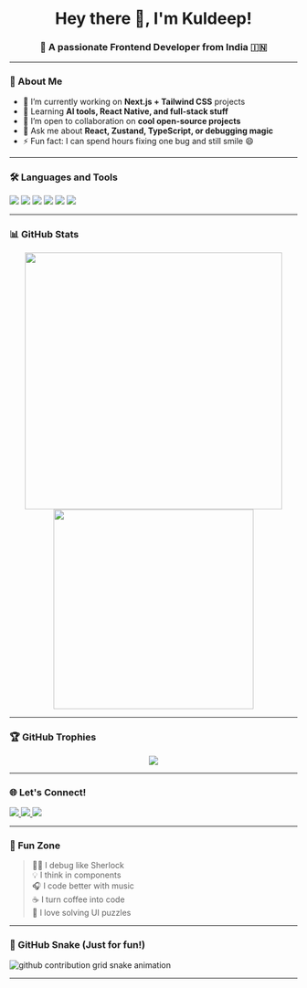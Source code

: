 <h1 align="center">Hey there 👋, I'm Kuldeep!</h1>
<h3 align="center">🚀 A passionate Frontend Developer from India 🇮🇳</h3>

---

### 🧠 About Me

- 🔭 I’m currently working on **Next.js + Tailwind CSS** projects
- 🌱 Learning **AI tools, React Native, and full-stack stuff**
- 👯 I’m open to collaboration on **cool open-source projects**
- 💬 Ask me about **React, Zustand, TypeScript, or debugging magic**
- ⚡ Fun fact: I can spend hours fixing one bug and still smile 😄

---

### 🛠️ Languages and Tools

<p align="left">
  <img src="https://img.shields.io/badge/Code-React-informational?style=flat&logo=react&logoColor=white" />
  <img src="https://img.shields.io/badge/Code-Next.js-black?style=flat&logo=next.js&logoColor=white" />
  <img src="https://img.shields.io/badge/UI-TailwindCSS-38B2AC?style=flat&logo=tailwind-css&logoColor=white" />
  <img src="https://img.shields.io/badge/Language-TypeScript-blue?style=flat&logo=typescript&logoColor=white" />
  <img src="https://img.shields.io/badge/State-Zustand-2563EB?style=flat&logo=redux&logoColor=white" />
  <img src="https://img.shields.io/badge/Tool-Git-F05032?style=flat&logo=git&logoColor=white" />
</p>

---

### 📊 GitHub Stats

<p align="center">
  <img src="https://github-readme-stats.vercel.app/api?username=Kuldeeptak-neelnetworks&show_icons=true&theme=radical" width="450"/>
  <img src="https://github-readme-stats.vercel.app/api/top-langs/?username=Kuldeeptak-neelnetworks&layout=compact&theme=radical" width="350"/>
</p>

---

### 🏆 GitHub Trophies

<p align="center">
  <img src="https://github-profile-trophy.vercel.app/?username=Kuldeeptak-neelnetworks&theme=radical&no-frame=true&no-bg=true&margin-w=4" />
</p>

---

### 🌐 Let's Connect!

<p align="left">
  <a href="https://linkedin.com/in/your-profile" target="_blank">
    <img src="https://img.shields.io/badge/-LinkedIn-blue?style=flat&logo=linkedin" />
  </a>
  <a href="https://twitter.com/your-handle" target="_blank">
    <img src="https://img.shields.io/badge/-Twitter-blue?style=flat&logo=twitter" />
  </a>
  <a href="mailto:your-email@example.com">
    <img src="https://img.shields.io/badge/-Email-red?style=flat&logo=gmail&logoColor=white" />
  </a>
</p>

---

### 🧸 Fun Zone

> 🐱‍👓 I debug like Sherlock  
> 💡 I think in components  
> 🎧 I code better with music  
> ☕ I turn coffee into code  
> 🧩 I love solving UI puzzles  

---

### 🐍 GitHub Snake (Just for fun!)

![github contribution grid snake animation](https://raw.githubusercontent.com/Kuldeeptak-neelnetworks/Kuldeeptak-neelnetworks/output/github-contribution-grid-snake.svg)

---





